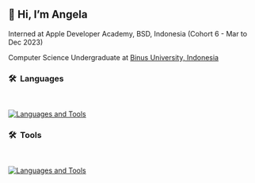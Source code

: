 ## 👋 Hi, I’m Angela

Interned at Apple Developer Academy, BSD, Indonesia (Cohort 6 - Mar to Dec 2023)

Computer Science Undergraduate at <a href="https://binus.ac.id/">Binus University, Indonesia</a>

<h3>🛠 &nbsp;Languages</h3><br/>

[![Languages and Tools](https://skillicons.dev/icons?i=py,tensorflow,sklearn,mysql,sqlite,c,cpp,java,swift,js,html,css)](https://skillicons.dev)

<h3>🛠 &nbsp;Tools</h3><br/>

[![Languages and Tools](https://skillicons.dev/icons?i=vscode,eclipse,figma,firebase,github)](https://skillicons.dev)

<!---
acg12/acg12 is a ✨ special ✨ repository because its `README.md` (this file) appears on your GitHub profile.
You can click the Preview link to take a look at your changes.
--->
